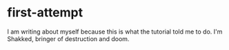 # first-attempt

I am writing about myself because this is what the tutorial told me to do. I'm Shakked, bringer of destruction and doom.
